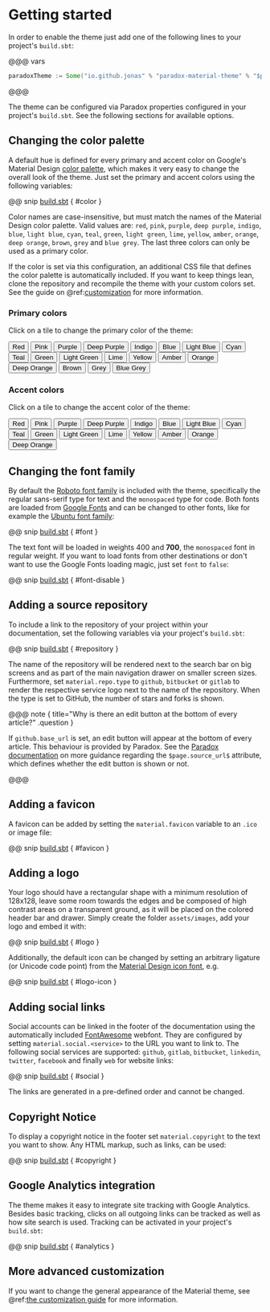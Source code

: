 # Getting started

In order to enable the theme just add one of the following lines to your
project's `build.sbt`:

@@@ vars
``` sbt
paradoxTheme := Some("io.github.jonas" % "paradox-material-theme" % "$project.version$")
```
@@@

The theme can be configured via Paradox properties configured in your
project's `build.sbt`. See the following sections for available options.

## Changing the color palette

A default hue is defined for every primary and accent color on Google's
Material Design [color palette][10], which makes it very easy to change the
overall look of the theme. Just set the primary and accent colors using the
following variables:

@@ snip [build.sbt]($root$/build.sbt) { #color }

Color names are case-insensitive, but must match the names of the Material
Design color palette. Valid values are: `red`, `pink`, `purple`, `deep purple`,
`indigo`, `blue`, `light blue`, `cyan`, `teal`, `green`, `light green`, `lime`,
`yellow`, `amber`, `orange`, `deep orange`, `brown`, `grey` and `blue grey`.
The last three colors can only be used as a primary color.

If the color is set via this configuration, an additional CSS file that
defines the color palette is automatically included. If you want to keep things
lean, clone the repository and recompile the theme with your custom colors set.
See the guide on @ref:[customization](customization.md) for more information.

  [10]: http://www.materialui.co/colors

### Primary colors

Click on a tile to change the primary color of the theme:

<button data-md-color-primary="red">Red</button>
<button data-md-color-primary="pink">Pink</button>
<button data-md-color-primary="purple">Purple</button>
<button data-md-color-primary="deep-purple">Deep Purple</button>
<button data-md-color-primary="indigo">Indigo</button>
<button data-md-color-primary="blue">Blue</button>
<button data-md-color-primary="light-blue">Light Blue</button>
<button data-md-color-primary="cyan">Cyan</button>
<button data-md-color-primary="teal">Teal</button>
<button data-md-color-primary="green">Green</button>
<button data-md-color-primary="light-green">Light Green</button>
<button data-md-color-primary="lime">Lime</button>
<button data-md-color-primary="yellow">Yellow</button>
<button data-md-color-primary="amber">Amber</button>
<button data-md-color-primary="orange">Orange</button>
<button data-md-color-primary="deep-orange">Deep Orange</button>
<button data-md-color-primary="brown">Brown</button>
<button data-md-color-primary="grey">Grey</button>
<button data-md-color-primary="blue-grey">Blue Grey</button>

<script>
  var buttons = document.querySelectorAll("button[data-md-color-primary]");
  Array.prototype.forEach.call(buttons, function(button) {
    button.addEventListener("click", function() {
      document.body.dataset.mdColorPrimary = this.dataset.mdColorPrimary;
    })
  })
</script>

### Accent colors

Click on a tile to change the accent color of the theme:

<button data-md-color-accent="red">Red</button>
<button data-md-color-accent="pink">Pink</button>
<button data-md-color-accent="purple">Purple</button>
<button data-md-color-accent="deep-purple">Deep Purple</button>
<button data-md-color-accent="indigo">Indigo</button>
<button data-md-color-accent="blue">Blue</button>
<button data-md-color-accent="light-blue">Light Blue</button>
<button data-md-color-accent="cyan">Cyan</button>
<button data-md-color-accent="teal">Teal</button>
<button data-md-color-accent="green">Green</button>
<button data-md-color-accent="light-green">Light Green</button>
<button data-md-color-accent="lime">Lime</button>
<button data-md-color-accent="yellow">Yellow</button>
<button data-md-color-accent="amber">Amber</button>
<button data-md-color-accent="orange">Orange</button>
<button data-md-color-accent="deep-orange">Deep Orange</button>

<script>
  var buttons = document.querySelectorAll("button[data-md-color-accent]");
  Array.prototype.forEach.call(buttons, function(button) {
    button.addEventListener("click", function() {
      document.body.dataset.mdColorAccent = this.dataset.mdColorAccent;
    })
  })
</script>

## Changing the font family

By default the [Roboto font family][12] is included with the theme, specifically
the regular sans-serif type for text and the `monospaced` type for code. Both
fonts are loaded from [Google Fonts][13] and can be changed to other fonts,
like for example the [Ubuntu font family][14]:

@@ snip [build.sbt]($root$/build.sbt) { #font }

The text font will be loaded in weights 400 and **700**, the `monospaced` font
in regular weight. If you want to load fonts from other destinations or don't
want to use the Google Fonts loading magic, just set `font` to `false`:

@@ snip [build.sbt]($root$/build.sbt) { #font-disable }

  [12]: https://fonts.google.com/specimen/Roboto
  [13]: https://fonts.google.com
  [14]: https://fonts.google.com/specimen/Ubuntu

## Adding a source repository

To include a link to the repository of your project within your documentation,
set the following variables via your project's `build.sbt`:

@@ snip [build.sbt]($root$/build.sbt) { #repository }

The name of the repository will be rendered next to the search bar on big
screens and as part of the main navigation drawer on smaller screen sizes.
Furthermore, set `material.repo.type` to `github`, `bitbucket` or `gitlab` to
render the respective service logo next to the name of the repository.
When the type is set to GitHub, the number of stars and forks is shown.

@@@ note { title="Why is there an edit button at the bottom of every article?" .question }

If `github.base_url` is set, an edit button will appear at the bottom of every
article. This behaviour is provided by Paradox. See the [Paradox documentation][15]
on more guidance regarding the `$page.source_url$` attribute, which defines whether the edit
button is shown or not.

@@@

  [15]: http://developer.lightbend.com/docs/paradox/latest/features/templating.html

## Adding a favicon

A favicon can be added by setting the `material.favicon` variable to an `.ico` or
image file:

@@ snip [build.sbt]($root$/build.sbt) { #favicon }

## Adding a logo

Your logo should have a rectangular shape with a minimum resolution of 128x128,
leave some room towards the edges and be composed of high contrast areas on a
transparent ground, as it will be placed on the colored header bar and drawer.
Simply create the folder `assets/images`, add your logo and embed it with:

@@ snip [build.sbt]($root$/build.sbt) { #logo }

Additionally, the default icon can be changed by setting an arbitrary ligature
(or Unicode code point) from the [Material Design icon font][16], e.g.

@@ snip [build.sbt]($root$/build.sbt) { #logo-icon }

  [16]: https://material.io/icons/

## Adding social links

Social accounts can be linked in the footer of the documentation using the
automatically included [FontAwesome][17] webfont. They are configured by setting
`material.social.<service>` to the URL you want to link to. The following social
services are supported: `github`, `gitlab`, `bitbucket`, `linkedin`, `twitter`,
`facebook` and finally `web` for website links:

@@ snip [build.sbt]($root$/build.sbt) { #social }

The links are generated in a pre-defined order and cannot be changed.

  [17]: http://fontawesome.io/icons/

## Copyright Notice

To display a copyright notice in the footer set `material.copyright` to the
text you want to show. Any HTML markup, such as links, can be used:

@@ snip [build.sbt]($root$/build.sbt) { #copyright }

## Google Analytics integration

The theme makes it easy to integrate site tracking with Google Analytics.
Besides basic tracking, clicks on all outgoing links can be tracked as well as
how site search is used. Tracking can be activated in your project's
`build.sbt`:

@@ snip [build.sbt]($root$/build.sbt) { #analytics }

## More advanced customization

If you want to change the general appearance of the Material theme, see
@ref:[the customization guide](customization.md) for more information.
